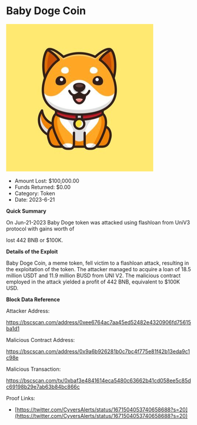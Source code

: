 # Baby Doge Coin
![Baby Doge Coin](/rektimages/Baby-Doge-Coin.png)
- Amount Lost: $100,000.00
- Funds Returned: $0.00
- Category: Token
- Date: 2023-6-21

**Quick Summary**

On Jun-21-2023 Baby Doge token was attacked using flashloan from UniV3 protocol with gains worth of 

lost 442 BNB or $100K.

  


 **Details of the Exploit**

Baby Doge Coin, a meme token, fell victim to a flashloan attack, resulting in the exploitation of the token. The attacker managed to acquire a loan of 18.5 million USDT and 11.9 million BUSD from UNI V2. The malicious contract employed in the attack yielded a profit of 442 BNB, equivalent to $100K USD.

  


 **Block Data Reference**

Attacker Address: 

https://bscscan.com/address/0xee6764ac7aa45ed52482e4320906fd75615ba1d1

  


Malicious Contract Address: 

https://bscscan.com/address/0x9a6b926281b0c7bc4f775e81f42b13eda9c1c98e

  


Malicious Transaction: 

https://bscscan.com/tx/0xbaf3e4841614eca5480c63662b41cd058ee5c85dc69198b29e7ab63b84bc866c


Proof Links:
- [https://twitter.com/CyversAlerts/status/1671504053740658688?s=20](https://twitter.com/CyversAlerts/status/1671504053740658688?s=20)


